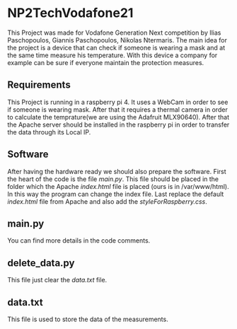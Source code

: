 # NP2TechVodafone21
This Project was made for Vodafone Generation Next competition by Ilias Paschopoulos, Giannis Paschopoulos, Nikolas Ntermaris. The main idea for the project is a device that can check if someone is wearing a mask and at the same time measure his temperature. With this device a company for example can be sure if everyone maintain the protection measures.

## Requirements
This Project is running in a raspberry pi 4. It uses a WebCam in order to see if someone is wearing mask. After that it requires a thermal camera in order to calculate the temprature(we are using the Adafruit MLX90640). After that the Apache server should be installed in the raspberry pi in order to transfer the data through its Local IP.

## Software
After having the hardware ready we should also prepare the software. First the heart of the code is the file *main.py*. This file should be placed in the folder which the Apache *index.html* file is placed (ours is in /var/www/html). In this way the program can change the index file. Last replace the default *index.html* file from Apache and also add the *styleForRaspberry.css*.

## main.py
You can find more details in the code comments.

## delete_data.py
This file just clear the *data.txt* file.

## data.txt
This file is used to store the data of the measurements.